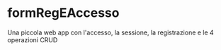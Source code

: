 # formRegEAccesso
Una piccola web app con l'accesso, la sessione, la registrazione e le 4 operazioni CRUD
